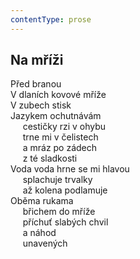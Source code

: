 ```yaml
---
contentType: prose
---
```


## Na mříži

Před branou  
V dlaních kovové mříže  
V zubech stisk  
Jazykem ochutnávám  
     cestičky rzi v ohybu  
     trne mi v čelistech  
     a mráz po zádech  
     z té sladkosti  
Voda voda hrne se mi hlavou  
     splachuje trvalky  
     až kolena podlamuje  
Oběma rukama  
     břichem do mříže  
     příchuť slabých chvil  
     a náhod  
     unavených
